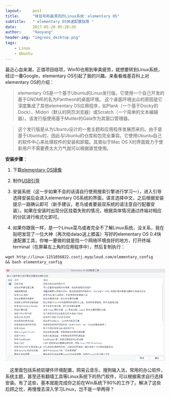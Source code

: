 ```yaml
---
layout:     post
title:      "体验号称最漂亮的Linux系统：elementary OS"
subtitle:   " elementary OS快速配置指南 "
date:       2017-05-20 05:20:20 
author:     "9aoyang"
header-img: "img/eos_desktop.png"
tags:
    - Linux 
    - Ubuntu
---
```


最近心血来潮，正值项目结项，Win10也用到审美疲劳，就想要转到Linux系统，经过一番Google，elementary OS引起了我的兴趣。来看看维基百科上对elementary OS的介绍：

>elementary OS是一个基于Ubuntu的Linux发行版。它使用一个自己开发的基于GNOME的名为Pantheon的桌面环境。 这个桌面环境出众的原因是它深度集成了其他elementary OS应用程序，如Plank（一个基于Docky的Dock）、Midori（默认的网页浏览器）或Scratch（一个简单的文本编辑器）。该发行版使用基于Mutter的Gala作为其窗口管理器。

>这个发行版是从为Ubuntu设计的一套主题和应用程序发展而来的。由于是基于Ubuntu的，因此与Ubuntu的仓库和包完全兼容。它使用Ubuntu自己的软件中心来处理软件的安装和卸载。其类似于Mac OS X的界面致力于使新用户不需要费太大力气就可以根据直觉使用。

**安装步骤**：
1. 下载[elementary OS镜像](https://elementary.io/zh_CN/) 

2. 制作[USB引导](https://rufus.akeo.ie/)

3. 安装系统（这一步如果不会的话请自行使用搜索引擎进行学习～），进入引导选择安装后会进入elementary OS系统的界面，语言选择中文，之后根据安装提示一路确认即可（新手建议，老鸟或者要装双系统的请注意自行配置安装）。如果在安装时出现分区挂载失败的情况，根据具体情况通过终端对相应的分区进行格式化即可。
 
4. 如果你跟我一样，是一个Linux菜鸟或者完全不了解Linux系统，没关系，我在贴吧发现了一位大神（再次给dalao送上膝盖）写好的elementary OS 0.4快速配置工具，你唯一要做的就是找一个网络环境良好的地方，打开终端terminal（在屏幕左上角的应用程序中），然后复制执行：
```
wget http://linux-1251056822.costj.myqcloud.com/elementary_config 
&& bash elementary_config
```
<img src="../img/in-post/elementary-install/configurationtool.png" alt="elementary-install tool" title="elementary0.4快速配置工具">

　这里面包括系统软硬件环境配置，网易云音乐，搜狗输入法，常用的办公软件，系统主题，甚至还有翻墙工具等Linux系统下的热门软件，可以根据需求自行选择安装。有了这些，基本就能完成你之前在Win系统下90%的工作了。解决了这些后顾之忧，再慢慢去深入学习Linux，岂不是一举两得？

